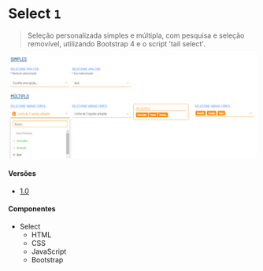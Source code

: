 # Select `1`
> Seleção personalizada simples e múltipla, com pesquisa e seleção removível, utilizando Bootstrap 4 e o script 'tail select'.

![](select-1.png)

#### Versões
                
+ [1.0](https://araquelos.github.io/select-1/select-1.0.html)

#### Componentes
                
+ Select
    + HTML
    + CSS
    + JavaScript
    + Bootstrap
